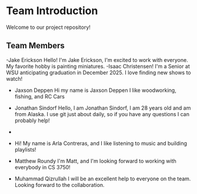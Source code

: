 # Team Introduction

Welcome to our project repository!

## Team Members

-Jake Erickson
Hello! I'm Jake Erickson, I'm excited to work with everyone. My favorite hobby is painting miniatures.
-Isaac Christensen!
I'm a Senior at WSU anticipating graduation in December 2025. I love finding new shows to watch!
- Jaxson Deppen 
Hi my name is Jaxson Deppen I like woodworking, fishing, and RC Cars
- Jonathan Sindorf
  Hello, I am Jonathan Sindorf, I am 28 years old and am from Alaska. I use git just about daily, so if you have any questions I can probably help!
-
- Hi! My name is Arla Contreras, and I like listening to music and building playlists!
- Matthew Roundy
I'm Matt, and I'm looking forward to working with everybody in CS 3750!


- Muhammad Qizrullah
I will be an excellent help to everyone on the team. Looking forward to the collaboration.
